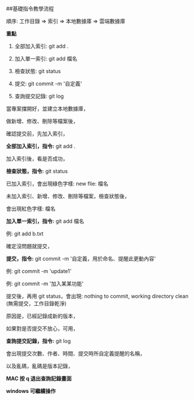 ##基礎指令教學流程

順序: 工作目錄 => 索引 => 本地數據庫 => 雲端數據庫

**重點**
1. 全部加入索引: git add .

2. 加入單一索引: git add 檔名

3. 檢查狀態: git status

4. 提交: git commit -m '自定義'

5. 查詢提交記錄: git log


當專案擋開好，並建立本地數據庫，

做新增、修改、刪除等檔案後，

確認提交前，先加入索引，

**全部加入索引，指令:**
git add .

加入索引後，看是否成功，

**檢查狀態，指令:**
git status

已加入索引，會出現綠色字樣: new flie: 檔名

未加入索引、新增、修改、刪除等檔案，檢查狀態後，

會出現紅色字樣: 檔名

**加入單一索引，指令:**
git add 檔名

例: git add b.txt

確定沒問題就提交，

**提交，指令:**
git commit -m '自定義，用於命名、提醒此更動內容'

例: git commit -m 'update1'

例: git commit -m '加入某某功能'

提交後，再用 git status，會出現:
nothing to commit, working directory clean
(無需提交，工作目錄乾淨)

原因是，已經記錄成新的版本，

如果對是否提交不放心，可用，

**查詢提交記錄，指令:**
git log

會出現提交次數、作者、時間、提交時所自定義提醒的名稱，

以及亂碼，亂碼是版本記錄，

**MAC 按 q 退出查詢記錄畫面**

**windows 可繼續操作**